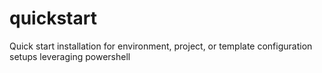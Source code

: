 # quickstart
Quick start installation for environment, project, or template configuration setups leveraging powershell 

